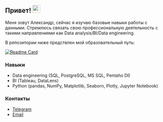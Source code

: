 <!--
**abtcrazy/abtcrazy** is a ✨ _special_ ✨ repository because its `README.md` (this file) appears on your GitHub profile.

Here are some ideas to get you started:

- 🔭 I’m currently working on ...
- 🌱 I’m currently learning ...
- 👯 I’m looking to collaborate on ...
- 🤔 I’m looking for help with ...
- 💬 Ask me about ...
- 📫 How to reach me: ...
- 😄 Pronouns: ...
- ⚡ Fun fact: ...
👋 Hi, I’m @abtcrazy (actually, Aleksandr)  
👀 I’m interested in Data Analysis  
🌱 I’m currently learning basic skills of working and visualisations with data  
📫 You can reach me on Telegram: @Talipov_Alex  
-->
## Привет! <img src="https://media.giphy.com/media/hvRJCLFzcasrR4ia7z/giphy.gif" width="25px">
Меня зовут Александр, сейчас я изучаю базовые навыки работы с данными. Стремлюсь связать свою профессиональную деятельность с такими направлениями как Data analysis/BI/Data engineering.

В репозитории ниже предствлен мой образовательный путь:

[![Readme Card](https://github-readme-stats.vercel.app/api/pin/?username=abtcrazy&repo=education_roadmap&show_owner)](https://github.com/abtcrazy/education_roadmap)
### Навыки
* Data engineering (SQL, PostgreSQL, MS SQL, Pentaho DI)
* BI (Tableau, DataLens)
* Python (pandas, NumPy, Matplotlib, Seaborn, Plotly, Jupyter Notebook)
### Контакты
* [Telegram](https://t.me/Talipov_Aleksandr)
* [Email](mailto:talipovalex@yandex.ru)
